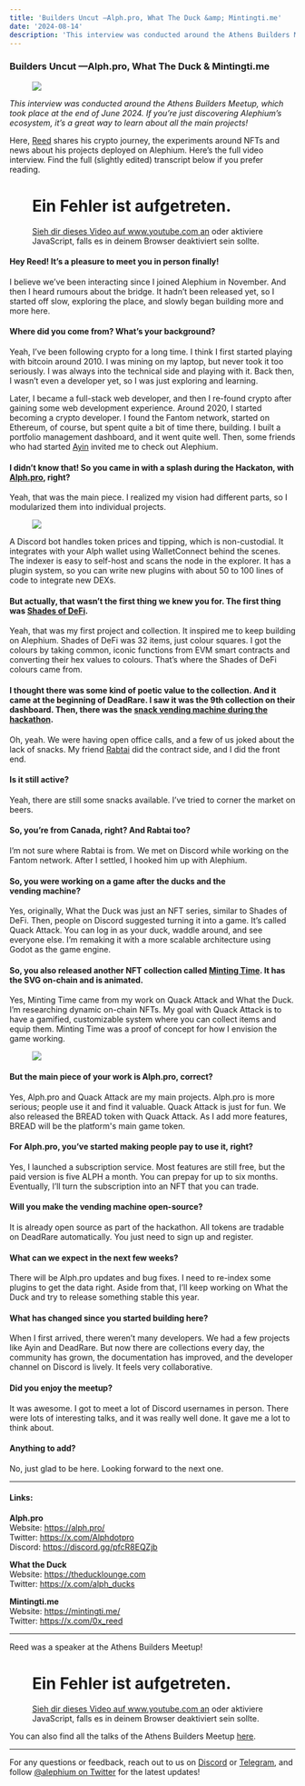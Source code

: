 ```yaml
---
title: 'Builders Uncut —Alph.pro, What The Duck &amp; Mintingti.me'
date: '2024-08-14'
description: 'This interview was conducted around the Athens Builders Meetup, which took place at the end of June 2024. If you’re just discovering…'
---
```


### Builders Uncut —Alph.pro, What The Duck & Mintingti.me

<figure id="6559" class="graf graf--figure graf-after--h3">
<img src="https://cdn-images-1.medium.com/max/800/1*TLdsNs8ufyqOBqxvv1OtrQ.png" class="graf-image" data-image-id="1*TLdsNs8ufyqOBqxvv1OtrQ.png" data-width="1921" data-height="1081" data-is-featured="true" />
</figure>

_This interview was conducted around the Athens Builders Meetup, which took place at the end of June 2024. If you’re just discovering Alephium’s ecosystem, it’s a great way to learn about all the main projects!_

Here, <a href="https://x.com/0x_reed" class="markup--anchor markup--p-anchor" data-href="https://x.com/0x_reed" rel="noopener" target="_blank">Reed</a> shares his crypto journey, the experiments around NFTs and news about his projects deployed on Alephium. Here’s the full video interview. Find the full (slightly edited) transcript below if you prefer reading.

<figure id="732f" class="graf graf--figure graf--iframe graf-after--p">

<h1 id="ein-fehler-ist-aufgetreten." class="message">Ein Fehler ist aufgetreten.</h1>
<a href="https://www.youtube.com/watch?v=qcaY14_y7wI" target="_blank">Sieh dir dieses Video auf www.youtube.com an</a> oder aktiviere JavaScript, falls es in deinem Browser deaktiviert sein sollte.
</figure>

#### Hey Reed! It’s a pleasure to meet you in person finally!

I believe we’ve been interacting since I joined Alephium in November. And then I heard rumours about the bridge. It hadn’t been released yet, so I started off slow, exploring the place, and slowly began building more and more here.

#### Where did you come from? What’s your background?

Yeah, I’ve been following crypto for a long time. I think I first started playing with bitcoin around 2010. I was mining on my laptop, but never took it too seriously. I was always into the technical side and playing with it. Back then, I wasn’t even a developer yet, so I was just exploring and learning.

Later, I became a full-stack web developer, and then I re-found crypto after gaining some web development experience. Around 2020, I started becoming a crypto developer. I found the Fantom network, started on Ethereum, of course, but spent quite a bit of time there, building. I built a portfolio management dashboard, and it went quite well. Then, some friends who had started <a href="http://ayin.app" class="markup--anchor markup--p-anchor" data-href="http://ayin.app" rel="noopener" target="_blank">Ayin</a> invited me to check out Alephium.

#### I didn’t know that! So you came in with a splash during the Hackaton, with <a href="http://alph.pro" class="markup--anchor markup--h4-anchor" data-href="http://alph.pro" rel="noopener" target="_blank">Alph.pro</a>, right?

Yeah, that was the main piece. I realized my vision had different parts, so I modularized them into individual projects.

<figure id="3fd2" class="graf graf--figure graf-after--p">
<img src="https://cdn-images-1.medium.com/max/800/1*27rlWq-KAuzU0h0yIVj3tw.png" class="graf-image" data-image-id="1*27rlWq-KAuzU0h0yIVj3tw.png" data-width="1439" data-height="944" />
</figure>

A Discord bot handles token prices and tipping, which is non-custodial. It integrates with your Alph wallet using WalletConnect behind the scenes. The indexer is easy to self-host and scans the node in the explorer. It has a plugin system, so you can write new plugins with about 50 to 100 lines of code to integrate new DEXs.

#### But actually, that wasn’t the first thing we knew you for. The first thing was <a href="https://deadrare.io/collection/shades-of-defi" class="markup--anchor markup--h4-anchor" data-href="https://deadrare.io/collection/shades-of-defi" rel="noopener" target="_blank">Shades of DeFi</a>.

Yeah, that was my first project and collection. It inspired me to keep building on Alephium. Shades of DeFi was 32 items, just colour squares. I got the colours by taking common, iconic functions from EVM smart contracts and converting their hex values to colours. That’s where the Shades of DeFi colours came from.

#### I thought there was some kind of poetic value to the collection. And it came at the beginning of DeadRare. I saw it was the 9th collection on their dashboard. Then, there was the <a href="https://snacks.alph.pro/" class="markup--anchor markup--h4-anchor" data-href="https://snacks.alph.pro/" rel="noopener" target="_blank">snack vending machine during the hackathon</a>.

Oh, yeah. We were having open office calls, and a few of us joked about the lack of snacks. My friend <a href="https://x.com/rabTAI" class="markup--anchor markup--p-anchor" data-href="https://x.com/rabTAI" rel="noopener" target="_blank">Rabtai</a> did the contract side, and I did the front end.

#### Is it still active?

Yeah, there are still some snacks available. I’ve tried to corner the market on beers.

#### So, you’re from Canada, right? And Rabtai too?

I’m not sure where Rabtai is from. We met on Discord while working on the Fantom network. After I settled, I hooked him up with Alephium.

#### So, you were working on a game after the ducks and the vending machine?

Yes, originally, What the Duck was just an NFT series, similar to Shades of DeFi. Then, people on Discord suggested turning it into a game. It’s called Quack Attack. You can log in as your duck, waddle around, and see everyone else. I’m remaking it with a more scalable architecture using Godot as the game engine.

#### So, you also released another NFT collection called <a href="http://mintingti.me" class="markup--anchor markup--h4-anchor" data-href="http://mintingti.me" rel="noopener" target="_blank">Minting Time</a>. It has the SVG on-chain and is animated.

Yes, Minting Time came from my work on Quack Attack and What the Duck. I’m researching dynamic on-chain NFTs. My goal with Quack Attack is to have a gamified, customizable system where you can collect items and equip them. Minting Time was a proof of concept for how I envision the game working.

<figure id="73bd" class="graf graf--figure graf-after--p">
<img src="https://cdn-images-1.medium.com/max/800/1*V2VQeCvcCf61Qujx3PaUfA.png" class="graf-image" data-image-id="1*V2VQeCvcCf61Qujx3PaUfA.png" data-width="796" data-height="981" />
</figure>

#### But the main piece of your work is Alph.pro, correct?

Yes, Alph.pro and Quack Attack are my main projects. Alph.pro is more serious; people use it and find it valuable. Quack Attack is just for fun. We also released the BREAD token with Quack Attack. As I add more features, BREAD will be the platform's main game token.

#### For Alph.pro, you’ve started making people pay to use it, right?

Yes, I launched a subscription service. Most features are still free, but the paid version is five ALPH a month. You can prepay for up to six months. Eventually, I’ll turn the subscription into an NFT that you can trade.

#### Will you make the vending machine open-source?

It is already open source as part of the hackathon. All tokens are tradable on DeadRare automatically. You just need to sign up and register.

#### What can we expect in the next few weeks?

There will be Alph.pro updates and bug fixes. I need to re-index some plugins to get the data right. Aside from that, I’ll keep working on What the Duck and try to release something stable this year.

#### What has changed since you started building here?

When I first arrived, there weren’t many developers. We had a few projects like Ayin and DeadRare. But now there are collections every day, the community has grown, the documentation has improved, and the developer channel on Discord is lively. It feels very collaborative.

#### Did you enjoy the meetup?

It was awesome. I got to meet a lot of Discord usernames in person. There were lots of interesting talks, and it was really well done. It gave me a lot to think about.

#### Anything to add?

No, just glad to be here. Looking forward to the next one.

---

#### Links:

**Alph.pro**  
Website: <a href="https://alph.pro/" class="markup--anchor markup--p-anchor" data-href="https://alph.pro/" rel="nofollow noopener noopener" target="_blank">https://alph.pro/</a>  
Twitter: <a href="https://x.com/Alphdotpro" class="markup--anchor markup--p-anchor" data-href="https://x.com/Alphdotpro" rel="nofollow noopener noopener" target="_blank">https://x.com/Alphdotpro</a>  
Discord: <a href="https://discord.gg/pfcR8EQZjb" class="markup--anchor markup--p-anchor" data-href="https://discord.gg/pfcR8EQZjb" rel="nofollow noopener noopener" target="_blank">https://discord.gg/pfcR8EQZjb</a>

**What the Duck**  
Website: <a href="https://theducklounge.com" class="markup--anchor markup--p-anchor" data-href="https://theducklounge.com" rel="noopener" target="_blank">https://theducklounge.com</a>  
Twitter: <a href="https://x.com/alph_ducks" class="markup--anchor markup--p-anchor" data-href="https://x.com/alph_ducks" rel="nofollow noopener noopener" target="_blank">https://x.com/alph_ducks</a>

**Mintingti.me**  
Website: <a href="https://mintingti.me/" class="markup--anchor markup--p-anchor" data-href="https://mintingti.me/" rel="nofollow noopener noopener" target="_blank">https://mintingti.me/</a>  
Twitter: <a href="https://x.com/0x_reed" class="markup--anchor markup--p-anchor" data-href="https://x.com/0x_reed" rel="nofollow noopener noopener" target="_blank">https://x.com/0x_reed</a>

---

Reed was a speaker at the Athens Builders Meetup!

<figure id="75ad" class="graf graf--figure graf--iframe graf-after--p">

<h1 id="ein-fehler-ist-aufgetreten." class="message">Ein Fehler ist aufgetreten.</h1>
<a href="https://www.youtube.com/watch?v=_eIxfM-O09Q" target="_blank">Sieh dir dieses Video auf www.youtube.com an</a> oder aktiviere JavaScript, falls es in deinem Browser deaktiviert sein sollte.
</figure>

You can also find all the talks of the Athens Builders Meetup <a href="https://medium.com/@alephium/all-the-athens-meetup-presentations-f419195640ce?source=user_profile---------0----------------------------" class="markup--anchor markup--p-anchor" data-href="https://medium.com/@alephium/all-the-athens-meetup-presentations-f419195640ce?source=user_profile---------0----------------------------" target="_blank">here</a>.

---

For any questions or feedback, reach out to us on <a href="http://alephium.org/discord" class="markup--anchor markup--p-anchor" data-href="http://alephium.org/discord" rel="noopener ugc nofollow noopener noopener noopener noopener noopener noopener" target="_blank">Discord</a> or <a href="https://t.me/alephiumgroup" class="markup--anchor markup--p-anchor" data-href="https://t.me/alephiumgroup" rel="noopener ugc nofollow noopener noopener noopener noopener noopener noopener" target="_blank">Telegram</a>, and follow <a href="https://x.com/alephium" class="markup--anchor markup--p-anchor" data-href="https://x.com/alephium" rel="noopener ugc nofollow noopener noopener noopener noopener noopener noopener" target="_blank">@alephium on Twitter</a> for the latest updates!
